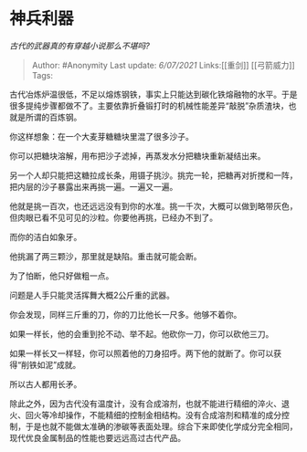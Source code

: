 # 神兵利器
*古代的武器真的有穿越小说那么不堪吗?*

> Author: #Anonymity
> Last update: *6/07/2021*
> Links:[[重剑]] [[弓箭威力]]
> Tags:

古代冶炼炉温很低，不足以熔炼钢铁，事实上只能达到碳化铁熔融物的水平。于是很多提纯步骤都做不了。主要依靠折叠锻打时的机械性能差异“敲脱”杂质渣块，也就是所谓的百炼钢。

你这样想象：在一个大麦芽糖糖块里混了很多沙子。

你可以把糖块溶解，用布把沙子滤掉，再蒸发水分把糖块重新凝结出来。

另一个人却只能把这糖拉成长条，用镊子挑沙。挑完一轮，把糖再对折搅和一阵，把内层的沙子暴露出来再挑一遍。一遍又一遍。

他就是挑一百次，也还远远没有到你的水准。挑一千次，大概可以做到略带灰色，但肉眼已看不见可见的沙粒。你要他再挑，已经办不到了。

而你的洁白如象牙。

他挑漏了两三颗沙，那里就是缺陷。重击就可能会断。

为了怕断，他只好做粗一点。

问题是人手只能灵活挥舞大概2公斤重的武器。

你会发现，同样三斤重的刀，你的刀比他长一尺多。他够不着你。

如果一样长，他的会重到抡不动、举不起。他砍你一刀，你可以砍他三刀。

如果一样长又一样轻，你可以照着他的刀身招呼。两下他的就断了。你可以获得“削铁如泥”成就。

所以古人都用长矛。

除此之外，因为古代没有温度计，没有合成溶剂，也就不能进行精细的淬火、退火、回火等冷却操作，不能精细的控制金相结构。没有合成溶剂和精准的成分控制，于是也就不能做太准确的渗碳等表面处理。综合下来即使化学成分完全相同，现代优良金属制品的性能也要远远高过古代产品。

